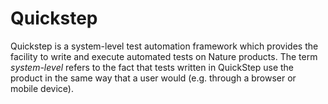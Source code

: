 Quickstep
=========

Quickstep is a system-level test automation framework which provides the facility to write and execute automated tests on Nature products.  The term <i>system-level</i> refers to the fact that tests written in QuickStep use the product in the same way that a user would (e.g. through a browser or mobile device).
